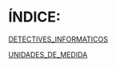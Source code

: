 # ÍNDICE:

[DETECTIVES_INFORMATICOS](Detectives_Informaticos/documento.md)

[UNIDADES_DE_MEDIDA](UNIDADES-DE-MEDIDA/almacenamiento.md)
